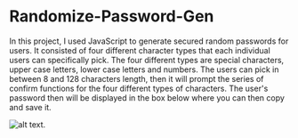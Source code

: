 # Randomize-Password-Gen

In this project, I used JavaScript to generate secured random passwords for users. It consisted of four different character types that each individual users can specifically pick. The four different types are special characters, upper case letters, lower case letters and numbers. The users can pick in between 8 and 128 characters length, then it will prompt the series of confirm functions for the four different types of characters. The user's password then will be displayed in the box below where you can then copy and save it.

![alt text](https://user-images.githubusercontent.com/81334326/118370916-f4ef6f00-b577-11eb-9929-9175cfa48cc4.png).
